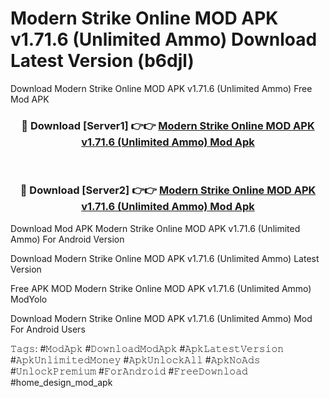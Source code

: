 # Modern Strike Online MOD APK v1.71.6 (Unlimited Ammo) Download Latest Version (b6djl)
Download Modern Strike Online MOD APK v1.71.6 (Unlimited Ammo) Free Mod APK

<div align="center">
<h3>🔴 Download [Server1] 👉👉 <a href="https://apkcomod.com?title=Modern_Strike_Online_MOD_APK_v1.71.6_(Unlimited_Ammo)">Modern Strike Online MOD APK v1.71.6 (Unlimited Ammo) Mod Apk</a></h3><br>

<h3>🔴 Download [Server2] 👉👉 <a href="https://apkcomod.com?title=Modern_Strike_Online_MOD_APK_v1.71.6_(Unlimited_Ammo)">Modern Strike Online MOD APK v1.71.6 (Unlimited Ammo) Mod Apk</a></h3>
</div>


Download Mod APK Modern Strike Online MOD APK v1.71.6 (Unlimited Ammo) For Android Version

Download Modern Strike Online MOD APK v1.71.6 (Unlimited Ammo) Latest Version

Free APK MOD Modern Strike Online MOD APK v1.71.6 (Unlimited Ammo) ModYolo

Download Modern Strike Online MOD APK v1.71.6 (Unlimited Ammo) Mod For Android Users

𝚃𝚊𝚐𝚜: #𝙼𝚘𝚍𝙰𝚙𝚔 #𝙳𝚘𝚠𝚗𝚕𝚘𝚊𝚍𝙼𝚘𝚍𝙰𝚙𝚔 #𝙰𝚙𝚔𝙻𝚊𝚝𝚎𝚜𝚝𝚅𝚎𝚛𝚜𝚒𝚘𝚗 #𝙰𝚙𝚔𝚄𝚗𝚕𝚒𝚖𝚒𝚝𝚎𝚍𝙼𝚘𝚗𝚎𝚢 #𝙰𝚙𝚔𝚄𝚗𝚕𝚘𝚌𝚔𝙰𝚕𝚕 #𝙰𝚙𝚔𝙽𝚘𝙰𝚍𝚜 #𝚄𝚗𝚕𝚘𝚌𝚔𝙿𝚛𝚎𝚖𝚒𝚞𝚖 #𝙵𝚘𝚛𝙰𝚗𝚍𝚛𝚘𝚒𝚍 #𝙵𝚛𝚎𝚎𝙳𝚘𝚠𝚗𝚕𝚘𝚊𝚍 #home_design_mod_apk